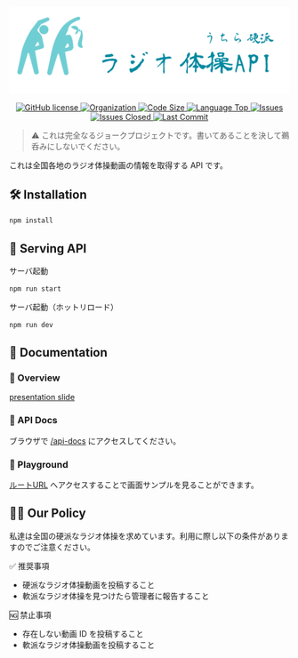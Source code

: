 ![logo](./docs/assets/logo.png)

<p align="center">
    <a href="" target="_blank">
        <img src="https://img.shields.io/github/license/yoshihiro-maeda-cc/nri-3-api-solo-demo" alt="GitHub license">
    </a>
    <a href="" target="_blank">
        <img src="https://img.shields.io/badge/org-hippopotamus-brightgreen" alt="Organization">
    </a>
    <a href="" target="_blank">
        <img src="https://img.shields.io/github/languages/code-size/yoshihiro-maeda-cc/nri-3-api-solo-demo" alt="Code Size">
    </a>
    <a href="" target="_blank">
        <img src="https://img.shields.io/github/languages/top/yoshihiro-maeda-cc/nri-3-api-solo-demo" alt="Language Top">
    </a>
    <a href="" target="_blank">
        <img src="https://img.shields.io/github/issues/yoshihiro-maeda-cc/nri-3-api-solo-demo" alt="Issues">
    </a>
    <a href="" target="_blank">
        <img src="https://img.shields.io/github/issues-closed-raw/yoshihiro-maeda-cc/nri-3-api-solo-demo" alt="Issues Closed">
    </a>
    <a href="" target="_blank">
        <img src="https://img.shields.io/github/last-commit/yoshihiro-maeda-cc/nri-3-api-solo-demo" alt="Last Commit">
    </a>
</p>

> ⚠️ これは完全なるジョークプロジェクトです。書いてあることを決して鵜呑みにしないでください。

これは全国各地のラジオ体操動画の情報を取得する API です。

## 🛠️ Installation

```bash
npm install
```

## 🚀 Serving API

サーバ起動

```bash
npm run start
```

サーバ起動（ホットリロード）

```bash
npm run dev
```

## 📖 Documentation

### 👀 Overview

[presentation slide](./docs/presentation/Presentation.pdf)

### 🔎 API Docs

ブラウザで [/api-docs](http://localhost:3000/api-docs) にアクセスしてください。

### 🛝 Playground

[ルートURL](http://localhost:3000/) へアクセスすることで画面サンプルを見ることができます。

## 👮‍♂️ Our Policy

私達は全国の硬派なラジオ体操を求めています。利用に際し以下の条件がありますのでご注意ください。

✅ 推奨事項

- 硬派なラジオ体操動画を投稿すること
- 軟派なラジオ体操を見つけたら管理者に報告すること

🆖 禁止事項

- 存在しない動画 ID を投稿すること
- 軟派なラジオ体操動画を投稿すること
